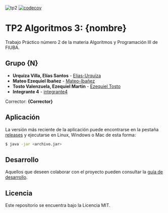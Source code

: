![tp2](https://github.com/Elias-Urquiza/algo3_tp2_2C2022/actions/workflows/build.yml/badge.svg) [![codecov](https://codecov.io/gh/Elias-Urquiza/algo3_tp2_2C2022/branch/master/graph/badge.svg)](https://codecov.io/gh/Elias-Urquiza/algo3_tp2_2C2022)

# TP2 Algoritmos 3: {nombre}

Trabajo Práctico número 2 de la materia Algoritmos y Programación III de FIUBA.

## Grupo {N}

* **Urquiza Villa, Elías Santos** - [Elias-Urquiza](https://github.com/integrante1)
* **Mateo Ezequiel Ibañez** - [Mateo-Ibañez](https://github.com/MateoIbaniez)
* **Tosto Valenzuela, Ezequiel Martin** - [Ezequiel Tosto](https://github.com/echitosto)
* **Integrante 4** - [integrante4](https://github.com/integrante4)

Corrector: **{Corrector}**

## Aplicación

La versión más reciente de la aplicación puede encontrarse en la pestaña [releases](https://github.com/Elias-Urquiza/algo3_tp2_2C2022/releases/latest) y ejecutarse en Linux, Windows o Mac de esta forma:

```bash
$ java -jar <archivo.jar>
```

## Desarrollo

Aquellos que deseen colaborar con el proyecto pueden consultar la [guía de desarrollo](./docs/Desarrollo.md).

## Licencia

Este repositorio se encuentra bajo la Licencia MIT.
